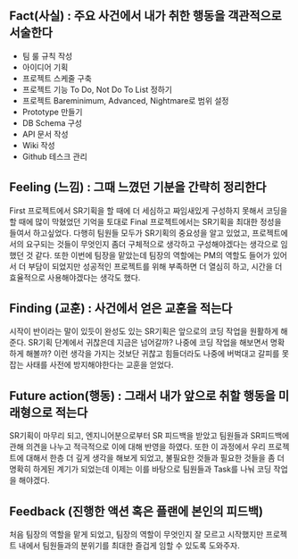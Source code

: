 ## Fact(사실) : 주요 사건에서 내가 취한 행동을 객관적으로 서술한다
- 팀 룰 규칙 작성
- 아이디어 기획
- 프로젝트 스케줄 구축
- 프로젝트 기능 To Do, Not Do To List 정하기
- 프로젝트 Bareminimum, Advanced, Nightmare로 범위 설정
- Prototype 만들기
- DB Schema 구성
- API 문서 작성
- Wiki 작성
- Github 테스크 관리

## Feeling (느낌) : 그때 느꼈던 기분을 간략히 정리한다
First 프로젝트에서 SR기획을 할 때에 더 세심하고 짜임새있게 구성하지 못해서 코딩을 할 때에 많이 막혔었던 기억을 토대로 Final 프로젝트에서는 SR기획을 최대한 정성을 들여서 하고싶었다.
다행히 팀원들 모두가 SR기획의 중요성을 알고 있었고, 프로젝트에서의 요구되는 것들이 무엇인지 좀더 구체적으로 생각하고 구성해야겠다는 생각으로 임했던 것 같다. 또한 이번에 팀장을 맡았는데
팀장의 역할에는 PM의 역할도 들어가 있어서 더 부담이 되었지만 성공적인 프로젝트를 위해 부족하면 더 열심히 하고, 시간을 더 효율적으로 사용해야겠다는 생각도 했다.

## Finding (교훈) : 사건에서 얻은 교훈을 적는다
시작이 반이라는 말이 있듯이 완성도 있는 SR기획은 앞으로의 코딩 작업을 원활하게 해준다. SR기획 단계에서 귀찮은데 지금은 넘어갈까? 나중에 코딩 작업을 해보면서 명확하게 해볼까? 이런 생각을 가지는 것보단
귀찮고 힘들더라도 나중에 버벅대고 갈피를 못잡는 사태를 사전에 방지해야한다는 교훈을 얻었다.

## Future action(행동) : 그래서 내가 앞으로 취할 행동을 미래형으로 적는다
SR기획이 마무리 되고, 엔지니어분으로부터 SR 피드백을 받았고 팀원들과 SR피드백에 관해 의견을 나누고 적극적으로 이에 대해 반영을 하였다. 또한 이 과정에서 우리 프로젝트에 대해서 한층 더
깊게 생각을 해보게 되었고, 불필요한 것들과 필요한 것들을 좀 더 명확히 하게된 계기가 되었는데 이제는 이를 바탕으로 팀원들과 Task를 나눠 코딩 작업을 해야겠다.

## Feedback (진행한 액션 혹은 플랜에 본인의 피드백)
처음 팀장의 역할을 맡게 되었고, 팀장의 역할이 무엇인지 잘 모르고 시작했지만 프로젝트 내에서 팀원들과의 분위기를 최대한 즐겁게 임할 수 있도록 도와주자.
